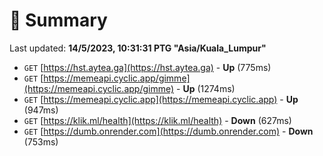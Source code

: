 # 📖 Summary
Last updated: **14/5/2023, 10:31:31 PTG "Asia/Kuala_Lumpur"**

- `GET` [https://hst.aytea.ga](https://hst.aytea.ga) - **Up** (775ms)
- `GET` [https://memeapi.cyclic.app/gimme](https://memeapi.cyclic.app/gimme) - **Up** (1274ms)
- `GET` [https://memeapi.cyclic.app](https://memeapi.cyclic.app) - **Up** (947ms)
- `GET` [https://klik.ml/health](https://klik.ml/health) - **Down** (627ms)
- `GET` [https://dumb.onrender.com](https://dumb.onrender.com) - **Down** (753ms)
